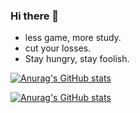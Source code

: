 ### Hi there 👋

- less game, more study.
- cut your losses.
- Stay hungry, stay foolish.
<!--
**HyxiaoGe/HyxiaoGe** is a ✨ _special_ ✨ repository because its `README.md` (this file) appears on your GitHub profile.

Here are some ideas to get you started:

- 🔭 I’m currently working on ...
- 🌱 I’m currently learning ...
- 👯 I’m looking to collaborate on ...
- 🤔 I’m looking for help with ...
- 💬 Ask me about ...
- 📫 How to reach me: ...
- 😄 Pronouns: ...
- ⚡ Fun fact: ...
-->
[![Anurag's GitHub stats](https://github-readme-stats.vercel.app/api/top-langs?username=HyxiaoGe&hide=javascript,css,html,php,freemarker,scss,stylus&show_icons=true&include_all_commits=true&layout=compact)](https://github.com/anuraghazra/github-readme-stats)

[![Anurag's GitHub stats](https://github-readme-stats.vercel.app/api/top-langs?username=HyxiaoGe&hide=javascript,css,html,php,freemarker,scss,stylus&show_icons=true&include_all_commits=true&layout=compact)](https://github.com/anuraghazra/github-readme-stats)
